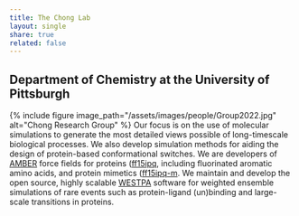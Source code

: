 ```yaml
---
title: The Chong Lab
layout: single
share: true
related: false
---
```

## Department of Chemistry at the University of Pittsburgh


{% include figure image_path="/assets/images/people/Group2022.jpg" alt="Chong Research Group" %}
Our focus is on the use of molecular simulations to generate the most detailed views possible of long-timescale biological processes. We also develop simulation methods for aiding the design of protein-based conformational switches. We are developers of [AMBER](https://ambermd.org) force fields for proteins ([ff15ipq](https://pubs.acs.org/doi/10.1021/acs.jctc.6b00567), including fluorinated aromatic amino acids, and protein mimetics ([ff15ipq-m](https://aip.scitation.org/doi/full/10.1063/5.0019054). We maintain and develop the open source, highly scalable [WESTPA](https://westpa.github.io/westpa) software for weighted ensemble simulations of rare events such as protein-ligand (un)binding and large-scale transitions in proteins.
